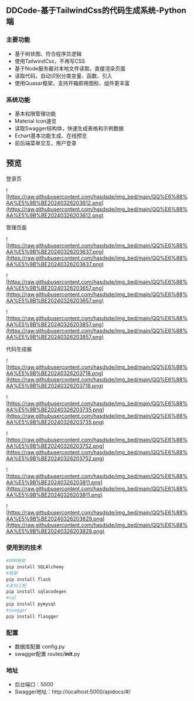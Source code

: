 ## DDCode-基于TailwindCss的代码生成系统-Python端

### 主要功能

- 基于树状图、符合程序员逻辑
- 使用TailwindCss，不再写CSS
- 基于Node服务器对本地文件读取，直接渲染页面
- 读取代码，自动识别分类变量、函数、引入
- 使用Quasar框架，支持开箱即用图标、组件更丰富

### 系统功能

- 基本权限管理功能
- Material Icon速览
- 读取Swagger结构体，快速生成表格和示例数据
- Echart基本功能生成、在线预览
- 前后端菜单交互，用户登录

## 预览

登录页

![https://raw.githubusercontent.com/hasdsde/img_bed/main/QQ%E6%88%AA%E5%9B%BE20240326203612.png](https://raw.githubusercontent.com/hasdsde/img_bed/main/QQ%E6%88%AA%E5%9B%BE20240326203612.png)

管理页面

![https://raw.githubusercontent.com/hasdsde/img_bed/main/QQ%E6%88%AA%E5%9B%BE20240326203637.png](https://raw.githubusercontent.com/hasdsde/img_bed/main/QQ%E6%88%AA%E5%9B%BE20240326203637.png)

![https://raw.githubusercontent.com/hasdsde/img_bed/main/QQ%E6%88%AA%E5%9B%BE20240326203657.png](https://raw.githubusercontent.com/hasdsde/img_bed/main/QQ%E6%88%AA%E5%9B%BE20240326203657.png)

![https://raw.githubusercontent.com/hasdsde/img_bed/main/QQ%E6%88%AA%E5%9B%BE20240326203857.png](https://raw.githubusercontent.com/hasdsde/img_bed/main/QQ%E6%88%AA%E5%9B%BE20240326203857.png)

代码生成器

![https://raw.githubusercontent.com/hasdsde/img_bed/main/QQ%E6%88%AA%E5%9B%BE20240326203718.png](https://raw.githubusercontent.com/hasdsde/img_bed/main/QQ%E6%88%AA%E5%9B%BE20240326203718.png)

![https://raw.githubusercontent.com/hasdsde/img_bed/main/QQ%E6%88%AA%E5%9B%BE20240326203735.png](https://raw.githubusercontent.com/hasdsde/img_bed/main/QQ%E6%88%AA%E5%9B%BE20240326203735.png)

![https://raw.githubusercontent.com/hasdsde/img_bed/main/QQ%E6%88%AA%E5%9B%BE20240326203752.png](https://raw.githubusercontent.com/hasdsde/img_bed/main/QQ%E6%88%AA%E5%9B%BE20240326203752.png)

![https://raw.githubusercontent.com/hasdsde/img_bed/main/QQ%E6%88%AA%E5%9B%BE20240326203811.png](https://raw.githubusercontent.com/hasdsde/img_bed/main/QQ%E6%88%AA%E5%9B%BE20240326203811.png)

![https://raw.githubusercontent.com/hasdsde/img_bed/main/QQ%E6%88%AA%E5%9B%BE20240326203829.png](https://raw.githubusercontent.com/hasdsde/img_bed/main/QQ%E6%88%AA%E5%9B%BE20240326203829.png)

### 使用到的技术

``` sh
#ORM框架
pip install SQLAlchemy
#框架
pip install flask
#逆向工程
pip install sqlacodegen
#sql    
pip install pymysql
#swagger
pip install flasgger
```

### 配置

- 数据库配置 config.py
- swagger配置 routes/__init__.py

### 地址

- 后台端口：5000
- Swagger地址：http://localhost:5000/apidocs/#/

